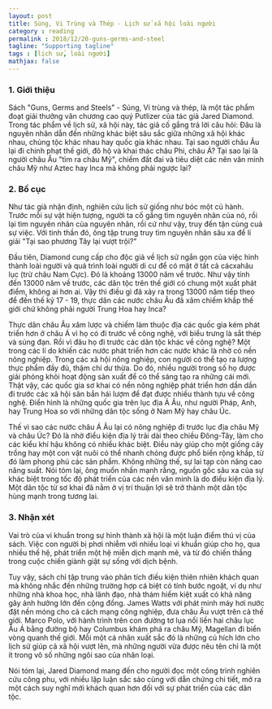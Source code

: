 ```yaml
---
layout: post
title: Súng, Vi Trùng và Thép - Lịch sử xã hội loài người
category : reading
permalink : 2018/12/20-guns-germs-and-steel
tagline: "Supporting tagline"
tags : [lịch sử, loài người]
mathjax: false
---
```


<h3> 1. Giới thiệu </h3>
Sách "Guns, Germs and Steels" - Súng, Vi trùng và thép, là một tác phẩm đoạt giải thưởng văn chương cao quý Putlizer của tác giả Jared Diamond. Trong tác phẩm về lịch sử, xã hội này, tác giả cố gắng trả lời câu hỏi: Đâu là nguyên nhân dẫn đến những khác biệt sâu sắc giữa những xã hội khác nhau, chủng tộc khác nhau hay quốc gia khác nhau. Tại sao người châu Âu lại đi chinh phạt thế giới, đô hộ và khai thác châu Phi, châu Á? Tại sao lại là người châu Âu "tìm ra châu Mỹ", chiếm đất đai và tiêu diệt các nên văn minh châu Mỹ như Aztec hay Inca mà không phải ngược lại? 

<h3> 2. Bố cục</h3>
Như tác giả nhận định, nghiên cứu lịch sử giống như bóc một củ hành. Trước mỗi sự vật hiện tượng, người ta cố gắng tìm nguyên nhân của nó, rồi lại tìm nguyên nhân của nguyên nhân, rồi cứ như vậy, truy đến tận cùng cuả sự việc. Với tinh thần đó, ông tập trung truy tìm nguyên nhân sâu xa để lí giải "Tại sao phương Tây lại vượt trội?"

Đầu tiên, Diamond cung cấp cho độc giả về lịch sử ngắn gọn của việc hình thành loài người và quá trình loài người di cư để có mặt ở tất cả cácxahâu lục (trừ châu Nam Cực). Đó là khoảng 13000 năm về trước. Như vậy tính đến 13000 năm về trước, các dân tộc trên thế giới có chung một xuất phát điểm, không ai hơn ai. Vậy thì điều gì đã xảy ra trong 13000 năm tiếp theo để đến thế kỷ 17 - 19, thực dân các nước châu Âu đã xâm chiếm khắp thế giới chứ không phải người Trung Hoa hay Inca?

Thực dân châu Âu xâm lược và chiếm làm thuộc địa các quốc gia kém phát triển hơn ở châu Á vì họ có đi trước về công nghệ, với biểu trưng là sắt thép và súng đạn. Rồi vì đâu họ đi trước các dân tộc khác về công nghệ? Một trong các lí do khiến các nước phát triển hơn các nước khác là nhờ có nền nông nghiệp. Trong các xã hội nông nghiệp, con người có thể tạo ra lượng thực phẩm đầy đủ, thậm chí dư thừa. Do đó, nhiều người trong số họ được giải phóng khỏi hoạt động sản xuất để có thể sáng tạo ra những cái mới. Thật vậy, các quốc gia sơ khai có nền nông nghiệp phát triển hơn dần dần đi trước các xã hội săn bắn hái lượm để đạt được nhiều thành tựu về công nghệ. Điển hình là những quốc gia trên lục địa Á Âu, như người Pháp, Anh, hay Trung Hoa so với những dân tộc sống ở Nam Mỹ hay châu Úc. 

Thế vì sao các nước châu Á Âu lại có nông nghiệp đi trước lục địa châu Mỹ và châu Úc? Đó là nhờ điểu kiện địa lý trải dài theo chiều Đông-Tây, làm cho các kiểu khí hậu không có nhiều khác biệt. Điều này giúp cho một giống cây trồng hay một con vật nuôi có thể nhanh chóng được phổ biến rộng khắp, từ đó làm phong phú các sản phẩm. Không những thế, sự lai tạp còn nâng cao năng suất. Nói tóm lại, ông muốn nhấn mạnh rằng, nguồn gốc sâu xa của sự khác biệt trong tốc độ phát triển của các nền văn minh là do điều kiện địa lý. Một dân tộc từ sơ khai đã nằm ở vị trí thuận lợi sẽ trở thành một dân tộc hùng mạnh trong tương lai.

<h3> 3. Nhận xét</h3>
Vai trò của vi khuẩn trong sự hình thành xã hội là một luận điểm thú vị của sách. Việc con người bị phơi nhiễm với nhiều loại vi khuẩn giúp cho họ, qua nhiều thế hệ, phát triển một hệ miễn dịch mạnh mẽ, và từ đó chiến thắng trong cuộc chiến giành giật sự sống với dịch bệnh.

Tuy vậy, sách chỉ tập trung vào phân tích điều kiện thiên nhiên khách quan mà không nhắc đến những trường hợp cá biệt có tính bước ngoặt, ví dụ như những nhà khoa học, nhà lãnh đạo, nhà thám hiểm kiệt xuất có khả năng gây ảnh hưởng lớn đến cộng đồng. James Watts với phát minh máy hơi nước đặt nền móng cho cả cách mạng công nghiệp, đưa châu Âu vượt trên cả thế giới. Marco Polo, với hành trình trên con đường tơ lụa nối liền hai châu lục Âu Á bằng đường bộ hay Columbus khám phá ra châu Mỹ, Magellan đi biển vòng quanh thế giới. Mỗi một cá nhân xuất sắc đó là những cú hích lớn cho lịch sử giúp cả xã hội vượt lên, mà những người vừa được nêu tên chỉ là một ít trong vô số những ngôi sao của nhân loại.

Nói tóm lại, Jared Diamond mang đến cho người đọc một công trình nghiên cứu công phu, với nhiều lập luận sắc sảo cùng với dẫn chứng chi tiết, mở ra một cách suy nghĩ mới khách quan hơn đối với sự phát triển của các dân tộc. 




